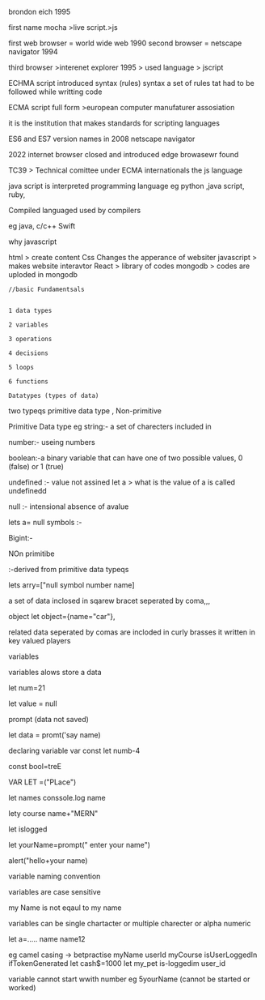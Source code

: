 brondon eich 1995 

first name mocha   >live script.>js

first web browser = world wide web   1990
 second browser = netscape  navigator 1994


third browser >interenet explorer 1995 > used language > jscript


ECHMA script introduced syntax (rules)
syntax a set of rules tat had to be followed while writting code

ECMA script full form >european computer manufaturer assosiation

it is the institution that makes standards for scripting languages

ES6 and ES7  version names
  in 2008 netscape navigator 

  2022 internet browser closed and introduced edge  browasewr found

  TC39 > Technical comittee under ECMA internationals the js language

  java script is interpreted programming language
  eg python ,java script, ruby, 

  Compiled languaged used by compilers

  eg java, c/c++ Swift


  why javascript 


  html > create content
  Css Changes the apperance of websiter
  javascript > makes website interavtor
  React > library of codes
    mongodb > codes are uploded in mongodb


    //basic Fundamentsals


    1 data types

    2 variables

    3 operations

    4 decisions

    5 loops
     
    6 functions

    Datatypes (types of data)
  two typeqs primitive data type   , Non-primitive

  Primitive Data type
  eg string:- a set of charecters included in   
  

  number:-  useing numbers

  boolean:-a binary variable that can have one of two possible values, 0 (false) or 1 (true)

  undefined :- value not assined
   let a > what is the value of a is called undefinedd

   null :- intensional absence of avalue

   lets a= null
       symbols :-



Bigint:-


NOn primitibe

:-derived from primitive data typeqs

lets arry=["null symbol number name]


a set of data inclosed in sqarew bracet seperated by coma,,,


object 
let object={name="car"},





related data seperated by comas are incloded in curly brasses  it written in key valued players

variables


variables alows store a data

let num=21

let value = null

prompt (data not saved)

let data = promt('say name)


declaring variable
  var 
  const
let numb-4

const bool=treE

VAR LET =("PLace")

let names
conssole.log  name


lety course name+"MERN"
 
let islogged















let yourName=prompt(" enter your name")

alert("hello+your name)



variable naming convention


variables are case sensitive 

my Name is not eqaul to my name


variables can be single chartacter or multiple charecter or alpha numeric

let a=.....
name
name12

eg camel casing    ->     betpractise
myName
userId
myCourse
isUserLoggedIn
ifTokenGenerated
let cash$=1000
let my_pet
is-loggedim
user_id



variable cannot start wwith number
eg 5yourName   (cannot be started or worked)





